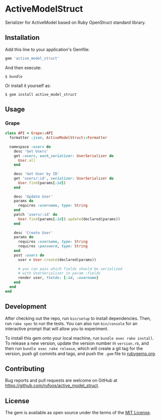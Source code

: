 # ActiveModelStruct

Serializer for ActiveModel based on Ruby OpenStruct standard library.

## Installation

Add this line to your application's Gemfile:

```ruby
gem 'active_model_struct'
```

And then execute:

    $ bundle

Or install it yourself as:

    $ gem install active_model_struct

## Usage

### Grape

```ruby
class API < Grape::API
  formatter :json, ActiveModelStruct::Formatter
  
  namespace :users do
    desc 'Get Users'
    get :users, each_serializer: UserSerializer do
      User.all
    end
    
    desc 'Get User by ID'
    get 'users/:id', serializer: UserSerializer do
      User.find(params[:id])
    end
    
    desc 'Update User'
    params do
      requires :username, type: String
    end
    patch 'users/:id' do
      User.find(params[:id]).update(declared(params))
    end
    
    desc 'Create User'
    params do
      requires :username, type: String
      requires :password, type: String
    end
    post :users do
      user = User.create(declared(params))
      
      # you can pass which fields should be serialized
      # with UserSerializer in param :fields 
      render user, fields: [:id, :username]
    end
  end
end
```

## Development

After checking out the repo, run `bin/setup` to install dependencies. Then, run `rake spec` to run the tests. You can also run `bin/console` for an interactive prompt that will allow you to experiment.

To install this gem onto your local machine, run `bundle exec rake install`. To release a new version, update the version number in `version.rb`, and then run `bundle exec rake release`, which will create a git tag for the version, push git commits and tags, and push the `.gem` file to [rubygems.org](https://rubygems.org).

## Contributing

Bug reports and pull requests are welcome on GitHub at https://github.com/rufoos/active_model_struct.

## License

The gem is available as open source under the terms of the [MIT License](https://opensource.org/licenses/MIT).
